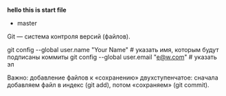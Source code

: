 **hello this is start file**

* master

Git — система контроля версий (файлов). 

git config --global user.name "Your Name" # указать имя, которым будут подписаны коммиты
git config --global user.email "e@w.com"  # указать эл

 Важно: добавление файлов к «сохранению» двухступенчатое: сначала добавляем файл в индекс (git add), потом «сохраняем» (git commit).